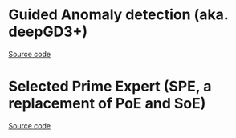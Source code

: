 # Guided Anomaly detection (aka. deepGD3+)

[Source code](https://github.com/machingwen/DeepGD3_Plus)

# Selected Prime Expert (SPE, a replacement of PoE and SoE)

[Source code](https://github.com/SerenityOuO/Selection-of-Predictions-SoP)
